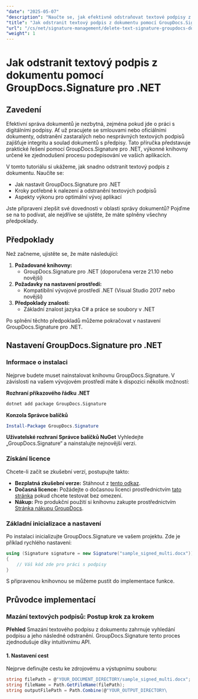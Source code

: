 ```yaml
---
"date": "2025-05-07"
"description": "Naučte se, jak efektivně odstraňovat textové podpisy z dokumentů pomocí nástroje GroupDocs.Signature pro .NET. Vylepšete si správu dokumentů pomocí tohoto snadno srozumitelného průvodce."
"title": "Jak odstranit textový podpis z dokumentu pomocí GroupDocs.Signature pro .NET"
"url": "/cs/net/signature-management/delete-text-signature-groupdocs-dotnet/"
"weight": 1
---
```


# Jak odstranit textový podpis z dokumentu pomocí GroupDocs.Signature pro .NET

## Zavedení

Efektivní správa dokumentů je nezbytná, zejména pokud jde o práci s digitálními podpisy. Ať už pracujete se smlouvami nebo oficiálními dokumenty, odstranění zastaralých nebo nesprávných textových podpisů zajišťuje integritu a soulad dokumentů s předpisy. Tato příručka představuje praktické řešení pomocí GroupDocs.Signature pro .NET, výkonné knihovny určené ke zjednodušení procesu podepisování ve vašich aplikacích.

V tomto tutoriálu si ukážeme, jak snadno odstranit textový podpis z dokumentu. Naučíte se:
- Jak nastavit GroupDocs.Signature pro .NET
- Kroky potřebné k nalezení a odstranění textových podpisů
- Aspekty výkonu pro optimální vývoj aplikací

Jste připraveni zlepšit své dovednosti v oblasti správy dokumentů? Pojďme se na to podívat, ale nejdříve se ujistěte, že máte splněny všechny předpoklady.

## Předpoklady

Než začneme, ujistěte se, že máte následující:
1. **Požadované knihovny:**
   - GroupDocs.Signature pro .NET (doporučena verze 21.10 nebo novější)
2. **Požadavky na nastavení prostředí:**
   - Kompatibilní vývojové prostředí .NET (Visual Studio 2017 nebo novější)
3. **Předpoklady znalostí:**
   - Základní znalost jazyka C# a práce se soubory v .NET

Po splnění těchto předpokladů můžeme pokračovat v nastavení GroupDocs.Signature pro .NET.

## Nastavení GroupDocs.Signature pro .NET

### Informace o instalaci

Nejprve budete muset nainstalovat knihovnu GroupDocs.Signature. V závislosti na vašem vývojovém prostředí máte k dispozici několik možností:

**Rozhraní příkazového řádku .NET**
```bash
dotnet add package GroupDocs.Signature
```

**Konzola Správce balíčků**
```powershell
Install-Package GroupDocs.Signature
```

**Uživatelské rozhraní Správce balíčků NuGet**
Vyhledejte „GroupDocs.Signature“ a nainstalujte nejnovější verzi.

### Získání licence

Chcete-li začít se zkušební verzí, postupujte takto:
- **Bezplatná zkušební verze:** Stáhnout z [tento odkaz](https://releases.groupdocs.com/signature/net/).
- **Dočasná licence:** Požádejte o dočasnou licenci prostřednictvím [tato stránka](https://purchase.groupdocs.com/temporary-license/) pokud chcete testovat bez omezení.
- **Nákup:** Pro produkční použití si knihovnu zakupte prostřednictvím [Stránka nákupu GroupDocs](https://purchase.groupdocs.com/buy).

### Základní inicializace a nastavení

Po instalaci inicializujte GroupDocs.Signature ve vašem projektu. Zde je příklad rychlého nastavení:

```csharp
using (Signature signature = new Signature("sample_signed_multi.docx"))
{
    // Váš kód zde pro práci s podpisy
}
```

S připravenou knihovnou se můžeme pustit do implementace funkce.

## Průvodce implementací

### Mazání textových podpisů: Postup krok za krokem

**Přehled**
Smazání textového podpisu z dokumentu zahrnuje vyhledání podpisu a jeho následné odstranění. GroupDocs.Signature tento proces zjednodušuje díky intuitivnímu API.

#### 1. Nastavení cest
Nejprve definujte cestu ke zdrojovému a výstupnímu souboru:

```csharp
string filePath = @"YOUR_DOCUMENT_DIRECTORY/sample_signed_multi.docx"; // Aktualizovat se skutečnou cestou k souboru
string fileName = Path.GetFileName(filePath);
string outputFilePath = Path.Combine(@"YOUR_OUTPUT_DIRECTORY\